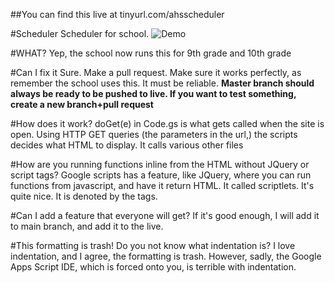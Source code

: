 ##You can find this live at tinyurl.com/ahsscheduler

#Scheduler
Scheduler for school. 
![Demo](https://github.com/liavt/Scheduler/blob/master/demos/DemoStudent.PNG)

#WHAT?
Yep, the school now runs this for 9th grade and 10th grade

#Can I fix it
Sure. Make a pull request. Make sure it works perfectly, as remember the school uses this. It must be reliable.
**Master branch should always be ready to be pushed to live. If you want to test something, create a new branch+pull request**

#How does it work?
doGet(e) in Code.gs is what gets called when the site is open. Using HTTP GET queries (the parameters in the url,) the scripts decides what HTML to display. It calls various other files

#How are you running functions inline from the HTML without JQuery or script tags?
Google scripts has a feature, like JQuery, where you can run functions from javascript, and have it return HTML. It called scriptlets. It's quite nice. It is denoted by the <?!= ?> tags.

#Can I add a feature that everyone will get?
If it's good enough, I will add it to main branch, and add it to the live.

#This formatting is trash! Do you not know what indentation is?
I love indentation, and I agree, the formatting is trash. However, sadly, the Google Apps Script IDE, which is forced onto you, is terrible with indentation.
